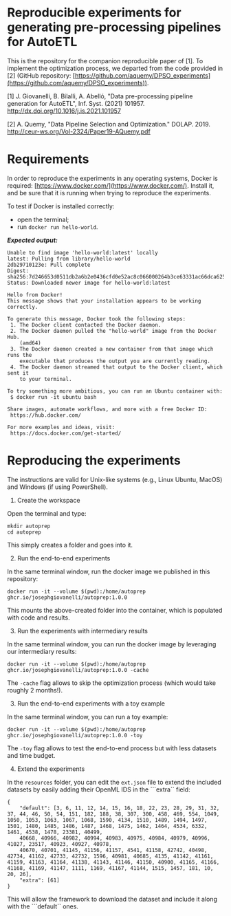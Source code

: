 # Reproducible experiments for generating pre-processing pipelines for AutoETL

This is the repository for the companion reproducible paper of [1].
To implement the optimization process, we departed from the code provided in [2] (GitHub repository: [https://github.com/aquemy/DPSO_experiments](https://github.com/aquemy/DPSO_experiments)).

[1] J. Giovanelli, B. Bilalli, A. Abelló, "Data pre-processing pipeline generation for AutoETL", Inf. Syst. (2021) 101957. http://dx.doi.org/10.1016/j.is.2021.101957

[2] A. Quemy, "Data Pipeline Selection and Optimization." DOLAP. 2019. http://ceur-ws.org/Vol-2324/Paper19-AQuemy.pdf

# Requirements

In order to reproduce the experiments in any operating systems, Docker is required: [https://www.docker.com/](https://www.docker.com/).
Install it, and be sure that it is running when trying to reproduce the experiments.

To test if Docker is installed correctly:

- open the terminal;
- run ```docker run hello-world```.

***Expected output:***

```
Unable to find image 'hello-world:latest' locally
latest: Pulling from library/hello-world
2db29710123e: Pull complete 
Digest: sha256:7d246653d0511db2a6b2e0436cfd0e52ac8c066000264b3ce63331ac66dca625
Status: Downloaded newer image for hello-world:latest

Hello from Docker!
This message shows that your installation appears to be working correctly.

To generate this message, Docker took the following steps:
 1. The Docker client contacted the Docker daemon.
 2. The Docker daemon pulled the "hello-world" image from the Docker Hub.
    (amd64)
 3. The Docker daemon created a new container from that image which runs the
    executable that produces the output you are currently reading.
 4. The Docker daemon streamed that output to the Docker client, which sent it
    to your terminal.

To try something more ambitious, you can run an Ubuntu container with:
 $ docker run -it ubuntu bash

Share images, automate workflows, and more with a free Docker ID:
 https://hub.docker.com/

For more examples and ideas, visit:
 https://docs.docker.com/get-started/
```

# Reproducing the experiments

The instructions are valid for Unix-like systems (e.g., Linux Ubuntu, MacOS) and Windows (if using PowerShell).

1. Create the workspace

Open the terminal and type:

```
mkdir autoprep
cd autoprep
```

This simply creates a folder and goes into it.

2. Run the end-to-end experiments

In the same terminal window, run the docker image we published in this repository:

```
docker run -it --volume $(pwd):/home/autoprep ghcr.io/josephgiovanelli/autoprep:1.0.0
```

This mounts the above-created folder into the container, which is populated with code and results.

3. Run the experiments with intermediary results

In the same terminal window, you can run the docker image by leveraging our intermediary results:

```
docker run -it --volume $(pwd):/home/autoprep ghcr.io/josephgiovanelli/autoprep:1.0.0 -cache
```

The ```-cache``` flag allows to skip the optimization process (which would take roughly 2 months!).

3. Run the end-to-end experiments with a toy example

In the same terminal window, you can run a toy example:

```
docker run -it --volume $(pwd):/home/autoprep ghcr.io/josephgiovanelli/autoprep:1.0.0 -toy
```

The ```-toy``` flag allows to test the end-to-end process but with less datasets and time budget.

4. Extend the experiments

In the ```resources``` folder, you can edit the ```ext.json``` file to extend the included datasets by easily adding their OpenML IDS in the ```extra`` field:

```
{
    "default": [3, 6, 11, 12, 14, 15, 16, 18, 22, 23, 28, 29, 31, 32, 37, 44, 46, 50, 54, 151, 182, 188, 38, 307, 300, 458, 469, 554, 1049, 1050, 1053, 1063, 1067, 1068, 1590, 4134, 1510, 1489, 1494, 1497, 1501, 1480, 1485, 1486, 1487, 1468, 1475, 1462, 1464, 4534, 6332, 1461, 4538, 1478, 23381, 40499, 
    40668, 40966, 40982, 40994, 40983, 40975, 40984, 40979, 40996, 41027, 23517, 40923, 40927, 40978, 
    40670, 40701, 41145, 41156, 41157, 4541, 41158, 42742, 40498, 42734, 41162, 42733, 42732, 1596, 40981, 40685, 4135, 41142, 41161, 41159, 41163, 41164, 41138, 41143, 41146, 41150, 40900, 41165, 41166, 41168, 41169, 41147, 1111, 1169, 41167, 41144, 1515, 1457, 181, 10, 20, 26],
    "extra": [61]
}
```

This will allow the framework to download the dataset and include it along with the ```default`` ones.
